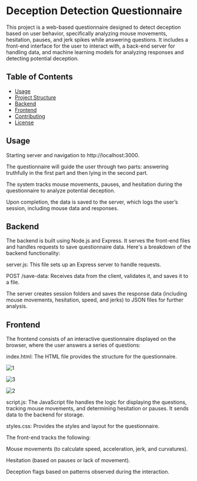 # Deception Detection Questionnaire

This project is a web-based questionnaire designed to detect deception based on user behavior, specifically analyzing mouse movements, hesitation, pauses, and jerk spikes while answering questions. It includes a front-end interface for the user to interact with, a back-end server for handling data, and machine learning models for analyzing responses and detecting potential deception.

## Table of Contents

- [Usage](#usage)
- [Project Structure](#project-structure)
- [Backend](#backend)
- [Frontend](#frontend)
- [Contributing](#contributing)
- [License](#license)

## Usage
Starting server and navigation to http://localhost:3000.

The questionnaire will guide the user through two parts: answering truthfully in the first part and then lying in the second part.

The system tracks mouse movements, pauses, and hesitation during the questionnaire to analyze potential deception.

Upon completion, the data is saved to the server, which logs the user’s session, including mouse data and responses.

## Backend
The backend is built using Node.js and Express. It serves the front-end files and handles requests to save questionnaire data. Here's a breakdown of the backend functionality:

server.js: This file sets up an Express server to handle requests.

POST /save-data: Receives data from the client, validates it, and saves it to a file.

The server creates session folders and saves the response data (including mouse movements, hesitation, speed, and jerks) to JSON files for further analysis.

## Frontend
The frontend consists of an interactive questionnaire displayed on the browser, where the user answers a series of questions:

index.html: The HTML file provides the structure for the questionnaire.

![1](https://github.com/user-attachments/assets/46696f14-2746-45bd-883c-92590c5f4fc2|width=450)

![3](https://github.com/user-attachments/assets/4d0992b5-9f28-422b-ab17-9d43278e9aeb=550x450|width=450)

![2](https://github.com/user-attachments/assets/d02d63b7-42ac-4790-a152-7a3882ce7622=550x450|width=450)

script.js: The JavaScript file handles the logic for displaying the questions, tracking mouse movements, and determining hesitation or pauses. It sends data to the backend for storage.

styles.css: Provides the styles and layout for the questionnaire.

The front-end tracks the following:

Mouse movements (to calculate speed, acceleration, jerk, and curvatures).

Hesitation (based on pauses or lack of movement).

Deception flags based on patterns observed during the interaction.

